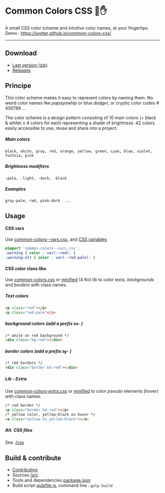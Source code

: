 # Common Colors CSS 🌈✋

A small CSS color scheme and *intuitive* color names, at your fingertips.
Demo :  <https://juytter.github.io/common-colors-css/>

---

## Download

- [Last version (zip)](dist/common-colors-css-lastest.zip)
- [Releases](https://github.com/juytter/common-colors-css/releases)

## Principe

This color scheme makes it easy to represent colors by naming them. No weird color names like *papayawhip* or b*lue dodger*, or cryptic color codes # 456788 ... 

The color scheme  is a *design pattern* consisting of 10 main colors (+ black & white) x 4 colors for each representing a shade of brightness. 42 colors easily accessible to use, reuse and share into a project.

##### Main colors

`black, white, gray, red, orange, yellow, green, cyan, blue, violet, fuchsia, pink`

##### Brightness modifiers

`-pale, -light, -dark, -black`

##### Examples

`gray-pale, red, pink-dark  ...`

## Usage

#### CSS vars

Use [common-colors--vars.css](css/common-colors--vars.css), and [CSS variables](http://devdocs.io/css/--*)

```css
@import 'common-colors--vars.css';
.warning { color : var(--red); }
.warning-alt { color : var(--red-pale); }
```

#### CSS color class libs

Use [common-colors.css](css/common-colors.css) or [minified](css/min/common-colors.min.css) (4 Ko) lib to color *texts*,  *backgrounds* and *borders* with class names.

##### Text colors

```html
<p class="red"></p>
<p class="red-pale"</p>
```

#####  background colors  (add a prefix `bd-` )

```html
/* white on red background */
<div class="bg-red"></div>
```

#####  border colors  (add a prefix `bg-` )

```html
/* red borders */
<div class="border bd-red"></div>
```

##### Lib - Extra

Use [common-colors-extra.css](css/common-colors-extra.css) or [minified](css/min/common-colors-extra.min.css) to color *pseudo* elements (hover)  with class names.

```html
/* red border */
<p class="border bd-red"></p>
/* yellow color, yellow-black on hover */
<a class="yellow hv_yellow-black"></a>
```

##### Alt.  CSS files

See. [/css](/css)


## Build & contribute   

- [Contributing](CONTRIBUTING.md)
- Sources [/src](/src)
- Tools and dependencies [package.json](package.json)
- Build script  [gulpfile.js](gulpfile.js),  command line :  `gulp build`


